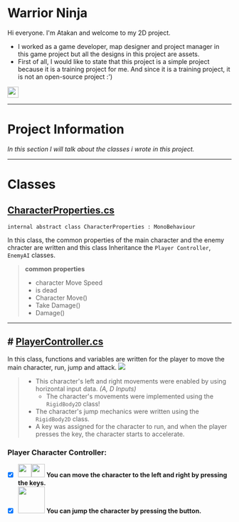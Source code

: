# Warrior Ninja
Hi everyone. I'm Atakan and welcome to my 2D project.

- I worked as a game developer, map designer and project manager in this game project but all the designs in this project are assets.
- First of all, I would like to state that this project is a simple project because it is a training project for me. And since it is a training project, it is not an open-source project :')
<img src="https://media2.giphy.com/media/GJAEEBOhDfUCLq2nCT/giphy.gif" width="25" height="25">

***

# Project Information
_In this section I will talk about the classes i wrote in this project._


***


# Classes

## [CharacterProperties.cs](https://github.com/mesut-atakan/Unity2D_NinjaKnight/blob/main/Assets/Scripts/Character/CharacterProperties.cs)

```
internal abstract class CharacterProperties : MonoBehaviour
```

In this class, the common properties of the main character and the enemy chracter are written and this class Inheritance the `Player Controller`, `EnemyAI` classes.

>**common properties**
>* character Move Speed
>* is dead
>* Character Move()
>* Take Damage()
>* Damage()


***

## # [PlayerController.cs](https://github.com/mesut-atakan/Unity2D_NinjaKnight/blob/main/Assets/Scripts/Character/PlayerController.cs)

In this class, functions and variables are written for the player to move the main character, run, jump and attack.
![](https://cdn1.byjus.com/wp-content/uploads/2021/07/horizontal-and-vertical-lines-2.png)
> - This character's left and right movements were enabled by using horizontal input data. _(A, D Inputs)_
>   - The character's movements were implemented using the `RigidBody2D` class!
> - The character's jump mechanics were written using the `RigidBody2D` class.
> - A key was assigned for the character to run, and when the player presses the key, the character starts to accelerate.
### Player Character Controller:

- [X] <img src="https://encrypted-tbn0.gstatic.com/images?q=tbn:ANd9GcQ6eEK4vFwXsQ6yqdSjVDUvKYhj5wmQ5U0P5eTqRUQ2tXEMtaM_8FY_TH4EX1KtPc3BE2s&usqp=CAU" width="30" height="30"><img src="https://encrypted-tbn0.gstatic.com/images?q=tbn:ANd9GcRdCZkMeT9Nqx5MjVb9oP45J2rjiMFRZBUNKendhVT6xDm6YOhwvvDhM7i2HObk0dvsUK0&usqp=CAU" width="30" height="30"> **You can move the character to the left and right by pressing the keys.**
- [X] <img src="https://cdn1.iconfinder.com/data/icons/input-gestures/200/bar_keyboard_space_tutorial-512.png" width="60" height="60"> **You can jump the character by pressing the button.**
